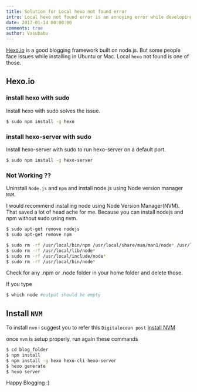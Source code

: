 ```yaml
---
title: Solution for Local hexo not found error
intro: Local hexo not found error is an annoying error while developing blogs using Hexo.io
date: 2017-01-14 00:00:00
comments: true
author: Vasubabu
---
```


[Hexo.io](www.hexo.io) is a good blogging framework built on node.js. But some people face issues while installing in Ubuntu or Mac. Local `hexo` not found is one of those.

## Hexo.io

### install hexo with sudo

Install hexo with sudo solves the issue.

``` bash
$ sudo npm install -g hexo
```

### install hexo-server with sudo 

Install hexo-server with sudo to run hexo-server on a default port.

``` bash
$ sudo npm install -g hexo-server
```

### Not Working ??

Uninstall `Node.js` and `npm` and install node.js using Node version manager `NVM`.

I would recommend installing node using Node Version Manager(NVM). That saved a lot of head ache for me. Because you can install nodejs and npm without sudo using nvm.


``` bash
$ sudo apt-get remove nodejs
$ sudo apt-get remove npm
```

``` bash
$ sudo rm -rf /usr/local/bin/npm /usr/local/share/man/man1/node* /usr/local/lib/dtrace/node.d ~/.npm ~/.node-gyp /opt/local/bin/node opt/local/include/node /opt/local/lib/node_modules
$ sudo rm -rf /usr/local/lib/node*
$ sudo rm -rf /usr/local/include/node*
$ sudo rm -rf /usr/local/bin/node*
```

Check for any .npm or .node folder in your home folder and delete those.

If you type

``` bash
$ which node #output should be empty
```

## Install `NVM`

To install `nvm` i suggest you to refer this `Digitalocean post` [Install NVM](https://www.digitalocean.com/community/tutorials/how-to-install-node-js-on-an-ubuntu-14-04-server#how-to-install-using-nvm)

once `nvm` is setup properly, run again these commands

``` bash
$ cd blog_folder
$ npm install
$ npm install -g hexo hexo-cli hexo-server
$ hexo generate
$ hexo server
```

Happy Blogging :) 
